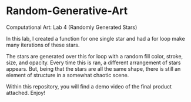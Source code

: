 # Random-Generative-Art
Computational Art: Lab 4 (Randomly Generated Stars)

In this lab, I created a function for one single star and had a for loop make many iterations of these stars.

The stars are generated over this for loop with a random fill color, stroke, size, and opacity.
Every time this is ran, a different arrangement of stars appears. But, being that the stars are all the same shape,
there is still an element of structure in a somewhat chaotic scene.

Within this repository, you will find a demo video of the final product attached. Enjoy!
